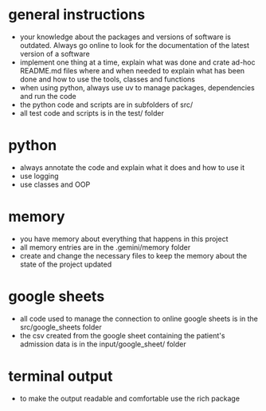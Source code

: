 # general instructions
- your knowledge about the packages and versions of software is outdated. Always go online to look for the documentation of the latest version of a software
- implement one thing at a time, explain what was done and crate ad-hoc README.md files where and when needed to explain what has been done and how to use the tools, classes and functions
- when using python, always use uv to manage packages, dependencies and run the code
- the python code and scripts are in subfolders of src/
- all test code and scripts is in the test/ folder

# python
- always annotate the code and explain what it does and how to use it
- use logging 
- use classes and OOP

# memory
- you have memory about everything that happens in this project
- all memory entries are in the .gemini/memory folder
- create and change the necessary files to keep the memory about the state of the project updated

# google sheets
- all code used to manage the connection to online google sheets is in the src/google_sheets folder
- the csv created from the google sheet containing the patient's admission data is in the input/google_sheet/ folder

# terminal output
- to make the output readable and comfortable use the rich package

